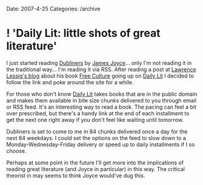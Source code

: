 Date: 2007-4-25
Categories: /archive

# ! 'Daily Lit: little shots of great literature'

I just started reading <a href="http://en.wikipedia.org/wiki/Dubliners">Dubliners</a> by <a href="http://en.wikipedia.org/wiki/James_Joyce">James Joyce</a>... only I'm not reading it in the traditional way... I'm reading it via RSS.  After reading a post at <a href="http://www.lessig.org/blog/">Lawrence Lessig's blog</a> about his book <a href="http://www.free-culture.cc/">Free Culture</a> going up on <a href="http://www.dailylit.com">Daily Lit</a> I decided to follow the link and poke around the site for a while.

For those who don't know <a href="http://dailylit.com">Daily Lit</a> takes books that are in the public domain and makes them available in bite size chunks delivered to you through email or RSS feed.  It's an interesting way to read a book.  The pacing can feel a bit over prescribed, but there's a handy link at the end of each installment to get the next one right away if you don't feel like waiting until tomorrow.

Dubliners is set to come to me in 84 chunks delivered once a day for the next 84 weekdays.  I could set the options on the feed to slow down to a Monday-Wednesday-Friday delivery or speed up to daily installments if I so choose.

Perhaps at some point in the future I'll get more into the implications of reading great literature (and Joyce in particular) in this way.  The critical theorist in may seems to think Joyce would've dug this.
